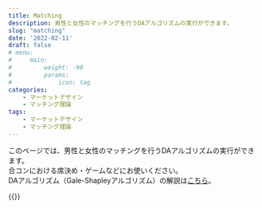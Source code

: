 ```yaml
---
title: Matching
description: 男性と女性のマッチングを行うDAアルゴリズムの実行ができます。
slug: "matching"
date: '2022-02-11'
draft: false
# menu:
#     main: 
#         weight: -90
#         params:
#             icon: tag
categories:
    - マーケットデザイン
    - マッチング理論
tags:
    - マーケットデザイン
    - マッチング理論
---
```


このページでは、男性と女性のマッチングを行うDAアルゴリズムの実行ができます。  
合コンにおける席決め・ゲームなどにお使いください。  
DAアルゴリズム（Gale-Shapleyアルゴリズム）の解説は[こちら](/p/matching)。

{{<react src="/js/matching.js" >}}
